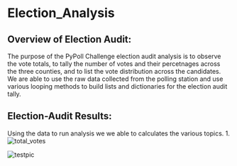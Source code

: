 # Election_Analysis
## Overview of Election Audit:
The purpose of the PyPoll Challenge election audit analysis is to observe the vote totals, to tally the number of votes and their percetnages across the three counties, and to list the vote distribution across the candidates. We are able to use the raw data collected from the polling station and use various looping methods to build lists and dictionaries for the election audit tally.

## Election-Audit Results:
Using the data to run analysis we we able to calculates the various topics.
1.
![total_votes](C:\Users\KyleKato\OneDrive\ut_bootcamp\module_3\Election_Analysis)


![testpic](https://user-images.githubusercontent.com/99375741/158034695-e0afeda0-cafa-496d-ae19-f7d66522d1c9.png)
